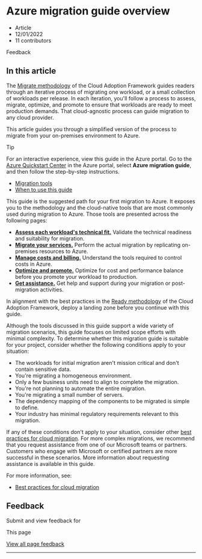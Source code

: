 # Azure migration guide overview

* Article
* 12/01/2022
* 11 contributors

Feedback

## In this article

The [Migrate methodology](../) of the Cloud Adoption Framework guides readers through an iterative process of migrating one workload, or a small collection of workloads per release. In each iteration, you'll follow a process to assess, migrate, optimize, and promote to ensure that workloads are ready to meet production demands. That cloud-agnostic process can guide migration to any cloud provider.

This article guides you through a simplified version of the process to migrate from your on-premises environment to Azure.

Tip

For an interactive experience, view this guide in the Azure portal. Go to the [Azure Quickstart Center](https://portal.azure.com/?feature.quickstart=true#blade/Microsoft_Azure_Resources/QuickstartCenterBlade) in the Azure portal, select **Azure migration guide**, and then follow the step-by-step instructions.

* [Migration tools](#tabpanel_1_MigrationTools)
* [When to use this guide](#tabpanel_1_WhenToUseThisGuide)

This guide is the suggested path for your first migration to Azure. It exposes you to the methodology and the cloud-native tools that are most commonly used during migration to Azure. Those tools are presented across the following pages:

* [**Assess each workload's technical fit.**](assess) Validate the technical readiness and suitability for migration.
* [**Migrate your services.**](migrate) Perform the actual migration by replicating on-premises resources to Azure.
* [**Manage costs and billing.**](manage-costs) Understand the tools required to control costs in Azure.
* [**Optimize and promote.**](optimize-and-transform) Optimize for cost and performance balance before you promote your workload to production.
* [**Get assistance.**](assistance) Get help and support during your migration or post-migration activities.

In alignment with the best practices in the [Ready methodology](../../ready/) of the Cloud Adoption Framework, deploy a landing zone before you continue with this guide.

Although the tools discussed in this guide support a wide variety of migration scenarios, this guide focuses on limited scope efforts with minimal complexity. To determine whether this migration guide is suitable for your project, consider whether the following conditions apply to your situation:

* The workloads for initial migration aren't mission critical and don't contain sensitive data.
* You're migrating a homogeneous environment.
* Only a few business units need to align to complete the migration.
* You're not planning to automate the entire migration.
* You're migrating a small number of servers.
* The dependency mapping of the components to be migrated is simple to define.
* Your industry has minimal regulatory requirements relevant to this migration.

If any of these conditions don't apply to your situation, consider other [best practices for cloud migration](../azure-best-practices/). For more complex migrations, we recommend that you request assistance from one of our Microsoft teams or partners. Customers who engage with Microsoft or certified partners are more successful in these scenarios. More information about requesting assistance is available in this guide.

For more information, see:

* [Best practices for cloud migration](../azure-best-practices/)

## Feedback

Submit and view feedback for

This page

[View all page feedback](https://github.com/MicrosoftDocs/cloud-adoption-framework/issues)

---
